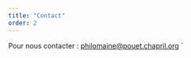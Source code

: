 ```yaml
---
title: "Contact"
order: 2
---
```

Pour nous contacter : [philomaine@pouet.chapril.org](mailto:philomaine@pouet.chapril.org)
` 